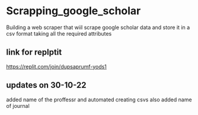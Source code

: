 # Scrapping_google_scholar
Building a web scraper that wiil scrape google scholar data and store it in a csv format taking all  the required attributes

## link for replptit
https://replit.com/join/dupsaprumf-yods1

## updates on 30-10-22
added name of the proffessr and automated creating csvs also added name of journal
